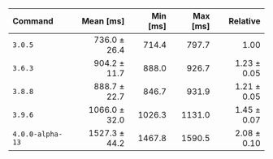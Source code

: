 | Command | Mean [ms] | Min [ms] | Max [ms] | Relative |
|:---|---:|---:|---:|---:|
| `3.0.5` | 736.0 ± 26.4 | 714.4 | 797.7 | 1.00 |
| `3.6.3` | 904.2 ± 11.7 | 888.0 | 926.7 | 1.23 ± 0.05 |
| `3.8.8` | 888.7 ± 22.7 | 846.7 | 931.9 | 1.21 ± 0.05 |
| `3.9.6` | 1066.0 ± 32.0 | 1026.3 | 1131.0 | 1.45 ± 0.07 |
| `4.0.0-alpha-13` | 1527.3 ± 44.2 | 1467.8 | 1590.5 | 2.08 ± 0.10 |
